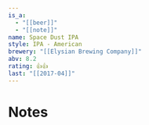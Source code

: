 ```yaml
---
is_a:
  - "[[beer]]"
  - "[[note]]"
name: Space Dust IPA
style: IPA - American
brewery: "[[Elysian Brewing Company]]"
abv: 8.2
rating: 👍👍
last: "[[2017-04]]"
---
```

# Notes

